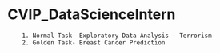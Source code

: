 # CVIP_DataScienceIntern

        1. Normal Task- Exploratory Data Analysis - Terrorism
        2. Golden Task- Breast Cancer Prediction

